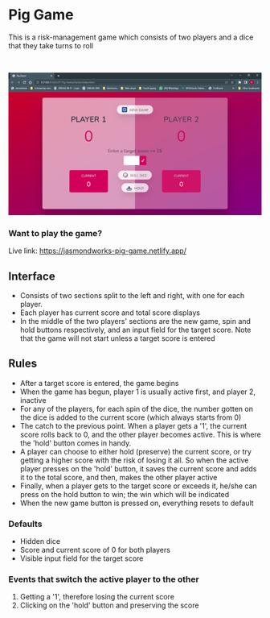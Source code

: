 # Pig Game

This is a risk-management game which consists of two players and a dice that they take turns to roll

<br>

![Screenshot (803)](interface.png)


### Want to play the game?
Live link: https://jasmondworks-pig-game.netlify.app/


## Interface

* Consists of two sections split to the left and right, with one for each player.
* Each player has current score and total score displays
* In the middle of the two players' sections are the new game, spin and hold buttons respectively, and an input field for the target score. Note that the game will not start unless a target score is entered

## Rules

* After a target score is entered, the game begins
* When the game has begun, player 1 is usually active first, and player 2, inactive
* For any of the players, for each spin of the dice, the number gotten on the dice is added to the current score (which always starts from 0)
* The catch to the previous point. When a player gets a '1', the current score rolls back to 0, and the other player becomes active. This is where the 'hold' button comes in handy. 
* A player can choose to either hold (preserve) the current score, or try getting a higher score with the risk of losing it all. So when the active player presses on the 'hold' button, it saves the current score and adds it to the total score, and then, makes the other player active
* Finally, when a player gets to the target score or exceeds it, he/she can press on the hold button to win; the win which will be indicated
* When the new game button is pressed on, everything resets to default

### Defaults

* Hidden dice
* Score and current score of 0 for both players
* Visible input field for the target score

### Events that switch the active player to the other

1. Getting a '1', therefore losing the current score
2. Clicking on the 'hold' button and preserving the score







